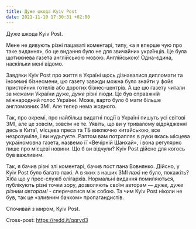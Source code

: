 ```yaml
---
title: Дуже шкода Kyiv Post
date: 2021-11-10 17:30:31 +02:00
---
```


Дуже шкода Kyiv Post.

Мене не дивують різні пацаваті коментарі, типу, «а я вперше чую про таке видання», бо це видання було не для звичайних українців. Це була щотижнева газета англійською мовою. Англійською! Одна-єдина, наскільки мені відомо.

Завдяки Kyiv Post про життя в Україні щось дізнавалися дипломати та іноземні бізнесмени, цю газету завжди можна було знайти у фойє пристойних готелів або дорогих бізнес-центрів. А ще цю газету читали за межами України дуже, _дуже_ різні люди. Це був справжній міжнародний голос України. Може, варто було б мати більше англомовних ЗМІ. Але тепер нема жодного.

Так, про окремі, про найбільш видатні події в Україні пишуть усі світові ЗМІ, але це зовсім, зовсім не те. Уявіть, що ви у тривалому відрядженні десь в Китаї, місцева преса та ТБ виключно китайською, все незрозуміле, і ви нудьгуєте. Раптом вам потрапляє в руки якась місцева україномовна газета, назвемо її «Вечірній Шанхай», і вона регулярно пише про місцеві новини. Що б ви відчули? Kyiv Post дійсно для когось був важливим.

Так, я бачив різні злі коментарі, бачив пост пана Вовнянко. Дійсно, у Kyiv Post було багато лажі. А в яких з наших ЗМІ лажі не було, покажіть? Хіба що у прес-служб олігархів. Нормальні видання помиляються, публікують різні точки зору, дозволяють своїм авторам — _дуже, дуже різним авторам!_ - сперечатися між собою. Та чим Kyiv Post ніколи не був, так це «зливним бачком» пропагандистів.

Спочивай з миром, Kyiv Post.

Cross-post: <https://redd.it/qqrvd3>
